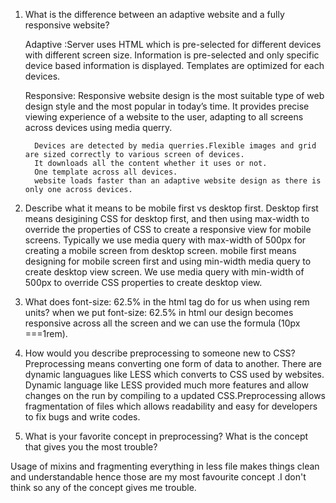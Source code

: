 1. What is the difference between an adaptive website and a fully responsive website?

	Adaptive :Server uses HTML which is pre-selected for different devices with different screen size.
	          Information is pre-selected and only specific device based information is displayed.
	          Templates are optimized for each devices.


	Responsive:
		Responsive website design is the most suitable type of web design style and the most popular in today’s time. It provides
		 precise viewing experience of a website to the user, adapting to all screens across devices using media querry.

		 Devices are detected by media querries.Flexible images and grid are sized correctly to various screen of devices.
		 It downloads all the content whether it uses or not.
		 One template across all devices.
	     website loads faster than an adaptive website design as there is only one across devices.

2. Describe what it means to be mobile first vs desktop first.
	Desktop first means desigining CSS for desktop first, and then using max-width to override the properties of CSS to create a responsive
	 view for mobile screens. Typically we use media query with max-width of 500px for creating a mobile screen from desktop screen.
	mobile first means designing for mobile screen first and using min-width media query to create desktop view screen.
	We use media query with min-width of 500px to override CSS properties to create desktop view.


3. What does font-size: 62.5% in the html tag do for us when using rem units?
   when we put font-size: 62.5%  in html our design becomes responsive across all the screen and we can use  the formula (10px ===1rem).

4. How would you describe preprocessing to someone new to CSS?
  Preprocessing means converting one form of data to another. There are dynamic languagues like LESS which converts to CSS used by websites.
  Dynamic language like LESS provided much more features and allow changes on the run by compiling to a updated CSS.Preprocessing
   allows fragmentation of files which allows readability and easy for developers to fix bugs and write codes.

5. What is your favorite concept in preprocessing? What is the concept that gives you the most trouble?

  Usage of mixins  and  fragmenting everything in less file makes things clean and understandable  hence those are my most
   favourite concept .I don't  think so any of the concept gives me trouble.